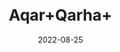 ---
title: 'Aqar+Qarha+'
date: '2022-08-25' 
metatag: '' 
inventory: '0' 
draft: false 
# meta description 
shortDescripton: ''
description: 'Herb'
longdescription: ''
featured: True
# product Price
price: '150.0'
# Product Short Description
shortDescription: ''
productID: 'ECE77781-F723-ED11-9968-005056B3A416'
type: 'products'
category: 'Herb' 
thumnailproduct: 'https://aminsaddiquidawakhana.eralive.net/images/products/ECE77781-F723-ED11-9968-005056B3A4161.png' 
images:
  - image: 'images/products/ECE77781-F723-ED11-9968-005056B3A4161.png'  
Variants:
---